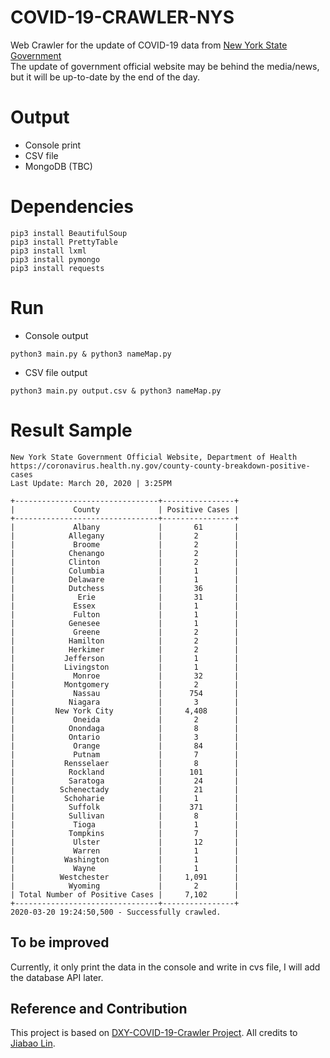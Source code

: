# COVID-19-CRAWLER-NYS

Web Crawler for the update of COVID-19 data from [New York State Government](https://coronavirus.health.ny.gov/county-county-breakdown-positive-cases)\
The update of government official website may be behind the media/news, but it will be up-to-date by the end of the day. 

# Output
- Console print
- CSV file
- MongoDB (TBC)

# Dependencies
```shell script
pip3 install BeautifulSoup
pip3 install PrettyTable
pip3 install lxml
pip3 install pymongo
pip3 install requests
```

# Run
- Console output
```shell script
python3 main.py & python3 nameMap.py
```
- CSV file output
```shell script
python3 main.py output.csv & python3 nameMap.py
```

# Result Sample
```
New York State Government Official Website, Department of Health 
https://coronavirus.health.ny.gov/county-county-breakdown-positive-cases
Last Update: March 20, 2020 | 3:25PM

+--------------------------------+----------------+
|             County             | Positive Cases |
+--------------------------------+----------------+
|             Albany             |       61       |
|            Allegany            |       2        |
|             Broome             |       2        |
|            Chenango            |       2        |
|            Clinton             |       2        |
|            Columbia            |       1        |
|            Delaware            |       1        |
|            Dutchess            |       36       |
|              Erie              |       31       |
|             Essex              |       1        |
|             Fulton             |       1        |
|            Genesee             |       1        |
|             Greene             |       2        |
|            Hamilton            |       2        |
|            Herkimer            |       2        |
|           Jefferson            |       1        |
|           Livingston           |       1        |
|             Monroe             |       32       |
|           Montgomery           |       2        |
|             Nassau             |      754       |
|            Niagara             |       3        |
|         New York City          |     4,408      |
|             Oneida             |       2        |
|            Onondaga            |       8        |
|            Ontario             |       3        |
|             Orange             |       84       |
|             Putnam             |       7        |
|           Rensselaer           |       8        |
|            Rockland            |      101       |
|            Saratoga            |       24       |
|          Schenectady           |       21       |
|           Schoharie            |       1        |
|            Suffolk             |      371       |
|            Sullivan            |       8        |
|             Tioga              |       1        |
|            Tompkins            |       7        |
|             Ulster             |       12       |
|             Warren             |       1        |
|           Washington           |       1        |
|             Wayne              |       1        |
|          Westchester           |     1,091      |
|            Wyoming             |       2        |
| Total Number of Positive Cases |     7,102      |
+--------------------------------+----------------+
2020-03-20 19:24:50,500 - Successfully crawled.
```
## To be improved
Currently, it only print the data in the console and write in cvs file, I will add the database API later.

## Reference and Contribution
This project is based on [DXY-COVID-19-Crawler Project](https://github.com/BlankerL/DXY-COVID-19-Crawler).
All credits to [Jiabao Lin](https://github.com/BlankerL).
